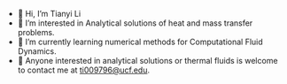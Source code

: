 - :snail: Hi, I’m Tianyi Li
- :maple_leaf: I’m interested in Analytical solutions of heat and mass transfer problems.
- :grapes: I’m currently learning numerical methods for Computational Fluid Dynamics.
- :coconut: Anyone interested in analytical solutions or thermal fluids is welcome to contact me at ti009796@ucf.edu.

<!---
MTone92/MTone92 is a ✨ special ✨ repository because its `README.md` (this file) appears on your GitHub profile.
You can click the Preview link to take a look at your changes.
--->
